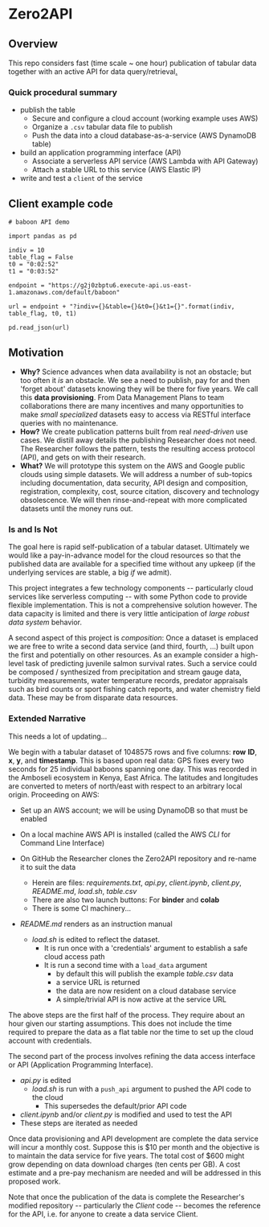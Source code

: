 # Zero2API

## Overview

This repo considers fast (time scale ~ one hour) publication of tabular data together with an active API 
for data query/retrieval[.](https://github.com/robfatland/ops)


### Quick procedural summary

- publish the table
  - Secure and configure a cloud account (working example uses AWS)
  - Organize a `.csv` tabular data file to publish
  - Push the data into a cloud database-as-a-service (AWS DynamoDB table)
- build an application programming interface (API)
  - Associate a serverless API service (AWS Lambda with API Gateway)
  - Attach a stable URL to this service (AWS Elastic IP)
- write and test a `client` of the service


## Client example code

```
# baboon API demo

import pandas as pd

indiv = 10
table_flag = False
t0 = "0:02:52"
t1 = "0:03:52"

endpoint = "https://g2j0zbptu6.execute-api.us-east-1.amazonaws.com/default/baboon"

url = endpoint + "?indiv={}&table={}&t0={}&t1={}".format(indiv, table_flag, t0, t1)

pd.read_json(url)
```

## Motivation


* **Why?** Science advances when data availability is not an obstacle; but too often it *is* an obstacle. We see a need to publish, pay for and then 'forget about' datasets knowing they will be there for five years. We call this **data provisioning**. From Data Management Plans to team collaborations there are many incentives and many opportunities to make *small* *specialized* datasets easy to access via RESTful interface queries with no maintenance. 
* **How?** We create publication patterns built from real *need-driven* use cases. We distill away details the publishing Researcher does not need. The Researcher follows the pattern, tests the resulting access protocol (API), and gets on with their research. 
* **What?** We will prototype this system on the AWS and Google public clouds using simple datasets. We will address a number of sub-topics including documentation, data security, API design and composition, registration, complexity, cost, source citation, discovery and technology obsolescence. We will then rinse-and-repeat with more complicated datasets until the money runs out. 


### Is and Is Not


The goal here is rapid self-publication of a tabular dataset. Ultimately we would like a pay-in-advance model for the cloud
resources so that the published data are available for a specified time without any upkeep (if the underlying services 
are stable, a big *if* we admit).

This project integrates a few technology components -- 
particularly cloud services like serverless computing -- with some Python code to provide flexible implementation. 
This is not a comprehensive solution however. The data capacity is limited and there is very little anticipation of 
*large robust data system* behavior.

A second aspect of this project is *composition*: Once a dataset is emplaced we are free to write a second data 
service (and third, fourth, ...) built upon the first and potentially on other resources. As an example consider a 
high-level task of predicting juvenile salmon survival rates. Such a service could be composed / synthesized from 
precipitation and stream gauge data, turbidity measurements, water temperature records, predator appraisals such as 
bird counts or sport fishing catch reports, and water chemistry field data. These may be from disparate data resources. 



### Extended Narrative

This needs a lot of updating...

We begin with a tabular dataset of 1048575 rows and five columns: **row** **ID**, **x**, **y**, and **timestamp**. This
is based upon real data: GPS fixes every two seconds for 25 individual baboons spanning one day. This was recorded in 
the Amboseli ecosystem in Kenya, East Africa. The latitudes and longitudes are converted to meters of north/east with 
respect to an arbitrary local origin. Proceeding on AWS:

- Set up an AWS account; we will be using DynamoDB so that must be enabled
- On a local machine AWS API is installed (called the AWS *CLI* for Command Line Interface)
- On GitHub the Researcher clones the Zero2API repository and re-name it to suit the data
  - Herein are files: *requirements.txt*, *api.py*, *client.ipynb*, *client.py*, *README.md*, *load.sh*, *table.csv*
  - There are also two launch buttons: For **binder** and **colab**
  - There is some CI machinery...

- *README.md* renders as an instruction manual
  - *load.sh* is edited to reflect the dataset. 
    - It is run once with a 'credentials' argument to establish a safe cloud access path
    - It is run a second time with a `load_data` argument
      - by default this will publish the example *table.csv* data
      - a service URL is returned
      - the data are now resident on a cloud database service
      - A simple/trivial API is now active at the service URL


The above steps are the first half of the process. They require about an hour given our starting assumptions. 
This does not include the time required to prepare the data as a flat table nor the time to set up the cloud 
account with credentials. 

The second part of the process involves refining the data access interface or API (Application Programming Interface). 

- *api.py* is edited 
  - *load.sh* is run with a `push_api` argument to pushed the API code to the cloud
    - This supersedes the default/prior API code
- *client.ipynb* and/or *client.py* is modified and used to test the API
- These steps are iterated as needed


Once data provisioning and API development are complete the data service will incur a monthly cost. Suppose this 
is $10 per month and the objective is to maintain the data service for five years. The total cost of $600 might
grow depending on data download charges (ten cents per GB). A cost estimate and a pre-pay mechanism are needed 
and will be addressed in this proposed work. 


Note that once the publication of the data is complete the Researcher's modified repository -- particularly the 
*Client* code -- becomes the reference for the API, i.e. for anyone to create a data service Client. 
